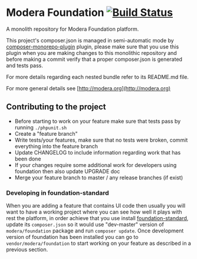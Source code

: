 # Modera Foundation [![Build Status](https://travis-ci.org/modera/foundation.svg?branch=sf3)](https://travis-ci.org/modera/foundation)

A monolith repository for Modera Foundation platform.

This project's composer.json is managed in semi-automatic mode by [composer-monorepo-plugin](https://github.com/modera/composer-monorepo-plugin)
plugin, please make sure that you use this plugin when you are making changes to this monolithic repository and
before making a commit verify that a proper composer.json is generated and tests pass.

For more details regarding each nested bundle refer to its README.md file.

For more general details see [http://modera.org](http://modera.org)

## Contributing to the project

* Before starting to work on your feature make sure that tests pass by running `./phpunit.sh`
* Create a "feature branch"
* Write tests/your features, make sure that no tests were broken, commit everything into the feature branch
* Update CHANGELOG to include information regarding work that has been done
* If your changes require some additional work for developers using foundation then also update UPGRADE doc
* Merge your feature branch to master / any release branches (if exist)

### Developing in foundation-standard

When you are adding a feature that contains UI code then usually you will want to have a working project where you can
see how well it plays with rest the platform, in order achieve that you use install 
[foundation-standard](https://github.com/modera/foundation-standard), update its `composer.json` so it would use
"dev-master" version of `modera/foundation` package and run `composer update`. Once development version of foundation
has been installed you can go to `vendor/modera/foundation` to start working on your feature as described in a previous
section.


